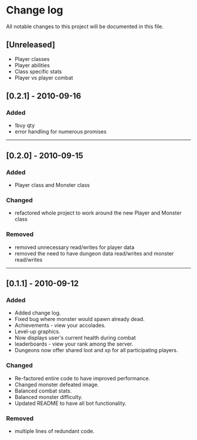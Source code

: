 # Change log
All notable changes to this project will be documented in this file.

## [Unreleased]
- Player classes
- Player abilities
- Class specific stats
- Player vs player combat

## [0.2.1] - 2010-09-16
### Added
- !buy qty
- error handling for numerous promises
---

## [0.2.0] - 2010-09-15
### Added
- Player class and Monster class

### Changed
- refactored whole project to work around the new Player and Monster class

### Removed
- removed unnecessary read/writes for player data
- removed the need to have dungeon data read/writes and monster read/writes
---

## [0.1.1] - 2010-09-12
### Added
- Added change log.
- Fixed bug where monster would spawn already dead.
- Achievements - view your accolades.
- Level-up graphics.
- Now displays user's current health during combat
- leaderboards - view your rank among the server.
- Dungeons now offer shared loot and xp for all participating players.


### Changed
- Re-factored entire code to have improved performance.
- Changed monster defeated image.
- Balanced combat stats.
- Balanced monster difficulty.
- Updated README to have all bot functionality.

### Removed
- multiple lines of redundant code.
